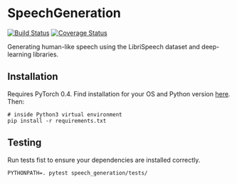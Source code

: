 # SpeechGeneration
[![Build Status](https://travis-ci.org/staturecrane/SpeechGeneration.svg?branch=master)](https://travis-ci.org/staturecrane/SpeechGeneration)
[![Coverage Status](https://coveralls.io/repos/github/staturecrane/SpeechGeneration/badge.svg?branch=master)](https://coveralls.io/github/staturecrane/SpeechGeneration?branch=master)

Generating human-like speech using the LibriSpeech dataset and deep-learning libraries.

## Installation 

Requires PyTorch 0.4. Find installation for your OS and Python version [here](https://www.pytorch.org). Then:

```shell
# inside Python3 virtual environment
pip install -r requirements.txt
```

## Testing

Run tests fist to ensure your dependencies are installed correctly.

```
PYTHONPATH=. pytest speech_generation/tests/